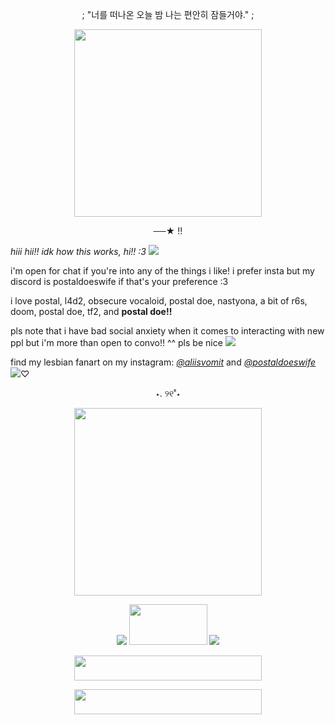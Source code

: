 <p align="center">
; "너를 떠나온 오늘 밤
나는 편안히 잠들거야." ;
</p>
<p align="center">
<img src="https://i.pinimg.com/736x/55/3c/3f/553c3fdb703d42ed64a66457897f9aeb.jpg" alt="" width="300" height="300">
</p>
<p align="center">
──★ !! 
</p>

*hiii hii!! idk how this works, hi!! :3* <img src="https://64.media.tumblr.com/4bc66adb24e144da526998303b70bb3f/26a861ccdb256e46-18/s75x75_c1/4513b5e1fe79dd568c8f30b965c623bd7e03baf0.gifv">


i'm open for chat if you're into any of the things i like! i prefer insta but my discord is postaldoeswife if that's your preference :3


i love postal, l4d2, obsecure vocaloid, postal doe, nastyona, a bit of r6s, doom, postal doe, tf2, and **postal doe!!**

pls note that i have bad social anxiety when it comes to interacting with new ppl but i'm more than open to convo!! ^^ pls be nice <img src="https://64.media.tumblr.com/31daa32599bb8da3705d1570ea306c97/979aeaa541231801-2a/s75x75_c1/77796e02f78db1626350e4cf5aebf2b8a479751b.gifv">


find my lesbian fanart on my instagram: [*@aliisvomit*](https://www.instagram.com/aliisvomit/) and [*@postaldoeswife*](https://www.instagram.com/postaldoeswife/) <img src="https://64.media.tumblr.com/2d1572a915683293339f79841c5284f2/979aeaa541231801-a6/s75x75_c1/222759d7de730cf8c1456297d9d9f8b4f7eec5ee.gifv">♡
<p align="center">
⋆. ୨୧˚⋆ 
</p>
<p align="center">
<img src="https://i.pinimg.com/736x/d2/a0/32/d2a032c2fbf21596d3c215bea1d70b99.jpg" alt="" width="300" height="300">
</p>
<p align="center">
<img src="https://64.media.tumblr.com/2d6a1b67b03f283b7a251ab3a304148f/6a924f54b107777b-c2/s100x200/c2f222e01a24900d9dba2765de1292146e47b51c.gifv"> <img src="https://64.media.tumblr.com/b780e4866a735502649936df124ada63/9fbc409bff7cd80c-fb/s250x250_c1/5b6e89c1248e0fee7cb63a5196c770fcc4fea4b8.gifv" alt="" width="125" height="65"> <img src="https://64.media.tumblr.com/d76c6451048caf90da5e0b239db9de91/6a924f54b107777b-95/s100x200/92cf1b42a6a3859f72a29c3b58bc20430338205b.gifv">
</p>
<p align="center">
<img src="https://64.media.tumblr.com/1320d2ca61fc1c72ddecc1bc6450a45e/86d9d9a71edef0af-5d/s250x400/629ddc1636702e1747ac15fdaf74f2917f3d4999.gifv" alt="" width="300" height="40">
</p>
<p align="center">
<img src="https://64.media.tumblr.com/7e2a84b35f824736fdf2537e1b572c6b/139f4b2b138d8ad9-6f/s250x400/b417dd4aab95f50fce75e649d1797d2f5893aeec.gifv" alt="" width="300" height="40">
</p>

